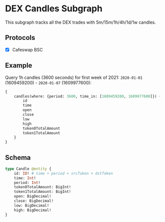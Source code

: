 # DEX Candles Subgraph

This subgraph tracks all the DEX trades with 5m/15m/1h/4h/1d/1w candles.

## Protocols

- [x] Cafeswap BSC


## Example

Query 1h candles (3600 seconds) for first week of 2021: `2020-01-01` (1609459200) - `2020-01-07` (1609977600):

```graphql
{
    candles(where: {period: 3600, time_in: [1609459200, 1609977600]}) {
        id
        time
        open
        close
        low
        high
        token0TotalAmount
        token1TotalAmount
    }
}
```

## Schema

```graphql
type Candle @entity {
    id: ID! # time + period + srcToken + dstToken
    time: Int!
    period: Int!
    token0TotalAmount: BigInt!
    token1TotalAmount: BigInt!
    open: BigDecimal!
    close: BigDecimal!
    low: BigDecimal!
    high: BigDecimal!
}
```
